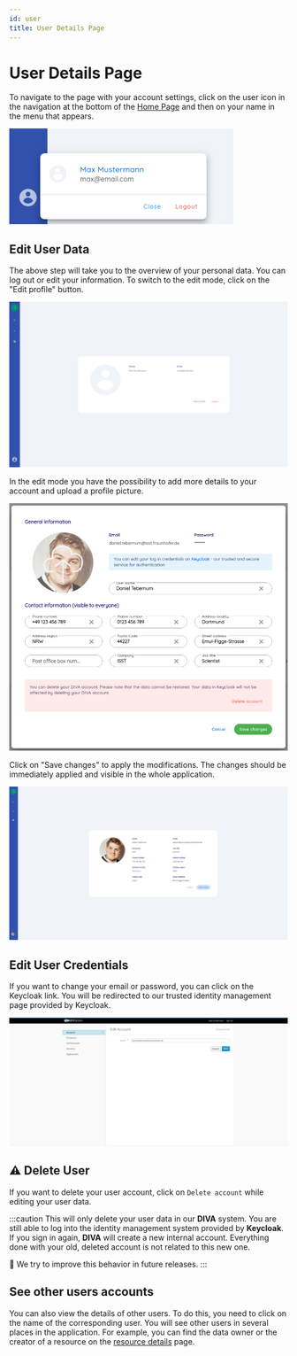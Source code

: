 ```yaml
---
id: user
title: User Details Page
---
```


# User Details Page

To navigate to the page with your account settings, click on the user icon in the navigation at the bottom of the  [Home Page](./home.md) and then on your name in the menu that appears.

![User Menu](/img/screenshots/user_menu.png)

## Edit User Data

The above step will take you to the overview of your personal data.
You can log out or edit your information. To switch to the edit mode, click on the "Edit profile" button.

![User](/img/screenshots/user.png)

In the edit mode you have the possibility to add more details to your account and upload a profile picture.

![User Edit](/img/screenshots/user_edit.png)

Click on "Save changes" to apply the modifications. The changes should be immediately applied and visible in the whole application.

![User Edited](/img/screenshots/user_edited.png)

## Edit User Credentials

If you want to change your email or password, you can click on the Keycloak link.
You will be redirected to our trusted identity management page provided by Keycloak.

![Keycloak edit data](/img/screenshots/keycloak/keycloak_edit.png)

## ⚠️ Delete User

If you want to delete your user account, click on `Delete account` while editing your user data.

:::caution
This will only delete your user data in our **DIVA** system.
You are still able to log into the identity management system provided by **Keycloak**.
If you sign in again, **DIVA** will create a new internal account.
Everything done with your old, deleted account is not related to this new one.

🔨 We try to improve this behavior in future releases.
:::

## See other users accounts

You can also view the details of other users.
To do this, you need to click on the name of the corresponding user.
You will see other users in several places in the application.
For example, you can find the data owner or the creator of a resource on the [resource details](/docs/UserDocs/Details/general-metadata) page.
